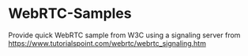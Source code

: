 # WebRTC-Samples
Provide quick WebRTC sample from W3C using a signaling server from https://www.tutorialspoint.com/webrtc/webrtc_signaling.htm
